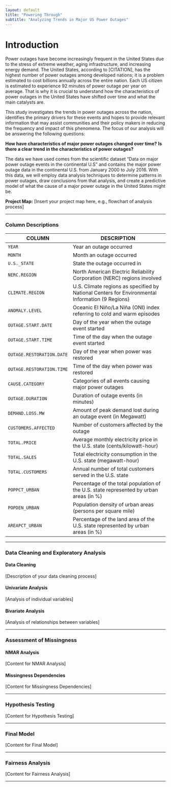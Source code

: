 ```yaml
---
layout: default
title: "Powering Through"
subtitle: "Analyzing Trends in Major US Power Outages"
---
```


# Introduction

Power outages have become increasingly frequent in the United States due to the stress of extreme weather, aging infrastructure, and increasing energy demand. The United States, according to [CITATION], has the highest number of power outages among developed nations; it is a problem estimated to cost billions annually across the entire nation. Each US citizen is estimated to experience 92 minutes of power outage per year on average.  That is why it is crucial to understand how the characteristics of power outages in the United States have shifted over time and what the main catalysts are.

This study investigates the trends in power outages across the nation, identifies the primary drivers for these events and hopes to provide relevant information that may assist communities and their policy makers in reducing the frequency and impact of this phenomena. The focus of our analysis will be answering the following questions: 

**How have characteristics of major power outages changed over time?**
**Is there a clear trend in the characteristics of power outages?**

The data we have used comes from the scientific dataset “Data on major power outage events in the continental U.S” and contains the major power outage data in the continental U.S. from January 2000 to July 2016. With this data, we will employ data analysis techniques to determine patterns in power outages, draw conclusions from that analysis, and create a predictive model of what the cause of a major power outage in the United States might be.  


**Project Map:** [Insert your project map here, e.g., flowchart of analysis process]

-------

### Column Descriptions

| COLUMN                      |    DESCRIPTION                                                       |
|-----------------------------|-----------------------------------------------------------------------------|
| `YEAR`                     | Year an outage occurred                                                     |
| `MONTH`                    | Month an outage occurred                                                    |
| `U.S._STATE`               | State the outage occurred in                                                |
| `NERC.REGION`              | North American Electric Reliability Corporation (NERC) regions involved     |
| `CLIMATE.REGION`           | U.S. Climate regions as specified by National Centers for Environmental Information (9 Regions) |
| `ANOMALY.LEVEL`            | Oceanic El Niño/La Niña (ONI) index referring to cold and warm episodes    |
| `OUTAGE.START.DATE`        | Day of the year when the outage event started                               |
| `OUTAGE.START.TIME`        | Time of the day when the outage event started                               |
| `OUTAGE.RESTORATION.DATE`  | Day of the year when power was restored                                     |
| `OUTAGE.RESTORATION.TIME`  | Time of the day when power was restored                                     |
| `CAUSE.CATEGORY`           | Categories of all events causing major power outages                        |
| `OUTAGE.DURATION`          | Duration of outage events (in minutes)                                      |
| `DEMAND.LOSS.MW`           | Amount of peak demand lost during an outage event (in Megawatt)             |
| `CUSTOMERS.AFFECTED`       | Number of customers affected by the outage                                  |
| `TOTAL.PRICE`              | Average monthly electricity price in the U.S. state (cents/kilowatt-hour)  |
| `TOTAL.SALES`              | Total electricity consumption in the U.S. state (megawatt-hour)             |
| `TOTAL.CUSTOMERS`          | Annual number of total customers served in the U.S. state                   |
| `POPPCT_URBAN`             | Percentage of the total population of the U.S. state represented by urban areas (in %) |
| `POPDEN_URBAN`             | Population density of urban areas (persons per square mile)                 |
| `AREAPCT_URBAN`            | Percentage of the land area of the U.S. state represented by urban areas (in %) |

---

### Data Cleaning and Exploratory Analysis

#### Data Cleaning
[Description of your data cleaning process]

#### Univariate Analysis
[Analysis of individual variables]

#### Bivariate Analysis
[Analysis of relationships between variables]

------

### Assessment of Missingness

#### NMAR Analysis
[Content for NMAR Analysis]

#### Missingness Dependencies
[Content for Missingness Dependencies]

---

### Hypothesis Testing
[Content for Hypothesis Testing]

---

### Final Model
[Content for Final Model]

---

### Fairness Analysis
[Content for Fairness Analysis]

---

